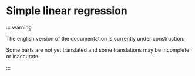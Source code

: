# Simple linear regression

::: warning

The english version of the documentation is currently under construction.

Some parts are not yet translated and some translations may be incomplete or inaccurate.

:::